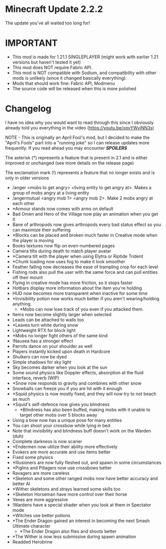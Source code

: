 # Minecraft Update 2.2.2
The update you've all waited too long for!

IMPORTANT
==========
- This mod is made for 1.21.1 SINGLEPLAYER (might work with earlier 1.21 versions but haven't tested it yet)
- This mod does NOT require Fabric API.
- This mod is NOT compatible with Sodium, and compatibility with other mods is unlikely (since it changed basically everything).
- Mods that should work fine: Fabric API, Modmenu
- The source code will be released when this is more polished

Changelog
========
I have no idea why you would want to read through this since I obviously already told you everything in the video
(https://youtu.be/xpvYWvjNN3s)

NOTE - This is originally an April Fool's mod, but I decided to make the "April's Fools" part into a "running joke" so I can release updates more frequently. If you read ahead you may encounter ***SPOILERS***

The asterisk (*) represents a feature that is present in 2.1 and is either improved or unchanged (see more details on the release page)

The exclamation mark (!) represents a feature that no longer exists and is only in older versions

- /anger \<mobs to get angry> \<living entity to get angry at>. Makes a group of mobs angry at a living entity
- /angermutual <angry mob 1> <angry mob 2>. Make 2 mobs angry at each other
- *Armour stands now comes with arms on default
- Bad Omen and Hero of the Village now play an animation when you get it
- Bane of arthropods now gives arthropods every bad status effect so you can maximize their suffering
- *Blocks can be placed and broken much faster in Creative mode when the player is moving
- Books textures now flip on even-numbered pages
- Camera tilts during death to match player avatar
- *Camera tilt with the player when using Elytra or Riptide Trident
- *Chunk loading now uses fog to make it look smoother
- Feather falling now decreases the ease of trampling crop for each level
- Fishing rods also pull the user with the same force and can pull entities off their mount
- Flying in creative mode has more friction, so it stops faster
- Hotbars display more information about the item you're holding
- HUD now becomes more transparent when inactive for some time
- *Invisibility potion now works much better if you aren't wearing/holding anything.
    - *Mobs can now lose track of you even if you attacked them.
- Items now become slightly larger when selected
- Leads can be attached to walls too
- *Leaves turn white during snow
- Lightweight RTX for block light
- *Mobs no longer fight others of the same kind
- !Nausea has a stronger effect
- Parrots dance on your shoulder as well
- Players instantly kicked upon death in Hardcore
- Shulkers can now be dyed
- Simple shadows for sky light
- Sky becomes darker when you look at the sun
- Some sound physics like Doppler effects, absorption at the fluid interface, reverb (WIP)
- *Snow now responds to gravity and combines with other snow
- Snowballs can freeze you if you are hit with it enough
- *Squid physics is now mostly fixed, and they will now try to not beach as much
- *Squid's self-defence now gives you blindness
    - *Blindness has also been buffed, making mobs with it unable to target other mobs over 5 blocks away
- Using a bow now has a unique pose for many entities
- You can shoot your crossbow while lying in bed
- Note that invisibility and blindness buff doesn't work on the Warden (duh)
- Complete darkness is now scarier
- *Endermen now utilize their ability more effectively
- Evokers are more accurate and use items better
- Fixed some physics
- *Illusioners are now fully fleshed out, and spawn in some circumstances
- *Piglins and Pillagers now use crossbows better
- Ravagers are more careless
- *Skeleton and some other ranged mobs now have better accuracy and better AI
- *Wither skeletons and strays learned some skills too
- *Skeleton Horseman have more control over their horse
- Vexes are more aggressive
- !Wardens have a special shader when you look at them in Spectator mode
- *Witches use better potions
- *The Ender Dragon gained an interest in becoming the next Smash Ultimate character
    - *The Ender Dragon also flies and shoots better
- *The Wither is now less submissive during spawn animation
- Readded Herobrine
